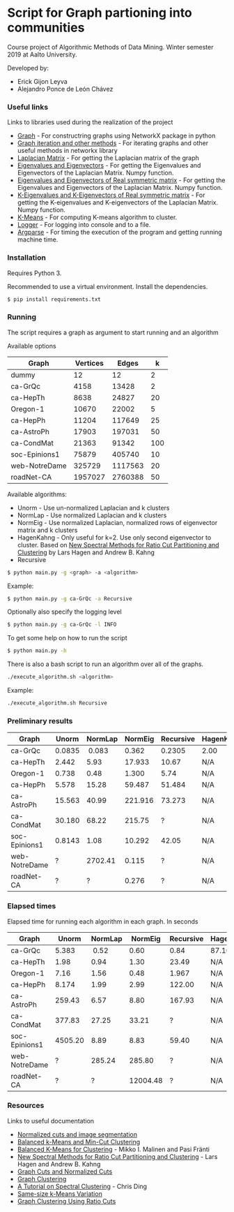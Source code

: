 # Script for Graph partioning into communities

Course project of Algorithmic Methods of Data Mining. Winter semester 2019 at Aalto University.

Developed by:
* Erick Gijon Leyva
* Alejandro Ponce de León Chávez

### Useful links

Links to libraries used during the realization of the project

* [Graph](https://networkx.github.io/documentation/networkx-2.4/reference/introduction.html#graphs) - For constructring graphs using NetworkX package in python
* [Graph iteration and other methods](https://networkx.github.io/documentation/networkx-2.4/reference/classes/graph.html#methods) - For iterating graphs and other useful methods in networkx library
* [Laplacian Matrix](https://networkx.github.io/documentation/networkx-2.4/reference/linalg.html#module-networkx.linalg.laplacianmatrix) - For getting the Laplacian matrix of the graph
* [Eigenvalues and Eigenvectors](https://docs.scipy.org/doc/numpy/reference/generated/numpy.linalg.eig.html) - For getting the Eigenvalues and Eigenvectors of the Laplacian Matrix. Numpy function.
* [Eigenvalues and Eigenvectors of Real symmetric matrix](https://docs.scipy.org/doc/numpy/reference/generated/numpy.linalg.eigh.html#numpy.linalg.eigh) - For getting the Eigenvalues and Eigenvectors of the Laplacian Matrix. Numpy function.
* [K-Eigenvalues and K-Eigenvectors of Real symmetric matrix](https://docs.scipy.org/doc/scipy/reference/generated/scipy.sparse.linalg.eigsh.html#scipy.sparse.linalg.eigsh) - For getting the K-eigenvalues and K-eigenvectors of the Laplacian Matrix. Numpy function.
* [K-Means](https://scikit-learn.org/stable/modules/generated/sklearn.cluster.KMeans.html) - For computing K-means algorithm to cluster.
* [Logger](https://docs.python.org/3/library/logging.html) - For logging into console and to a file.
* [Argparse](https://docs.python.org/3/howto/argparse.https://docs.python.org/3/library/time.htmlhttps://docs.python.org/3/howto/argparse.html) - For timing the execution of the program and getting running machine time.

### Installation

Requires Python 3.

Recommended to use a virtual environment. Install the dependencies.

```sh
$ pip install requirements.txt
```
### Running

The script requires a graph as argument to start running and an algorithm

Available options

| Graph | Vertices | Edges | k |
| ------ | ------ | ------ | ------ |
| dummy | 12 | 12 | 2 |
| ca-GrQc | 4158 | 13428 | 2 |
| ca-HepTh | 8638 | 24827 | 20 |
| Oregon-1 | 10670 | 22002 | 5 |
| ca-HepPh | 11204 | 117649 | 25 |
| ca-AstroPh | 17903 | 197031 | 50 |
| ca-CondMat | 21363 | 91342 | 100 |
| soc-Epinions1 | 75879 | 405740 | 10 |
| web-NotreDame | 325729 | 1117563 | 20 |
| roadNet-CA | 1957027 | 2760388 | 50 |

Available algorithms:
- Unorm - Use un-normalized Laplacian and k clusters
- NormLap - Use normalized Laplacian and k clusters
- NormEig - Use normalized Laplacian, normalized rows of eigenvector matrix and k clusters
- HagenKahng - Only useful for k=2. Use only second eigenvector to cluster. Based on [New Spectral Methods for Ratio Cut Partitioning and Clustering](https://pdfs.semanticscholar.org/3627/8bf6919c6dced7d16dc0c02d725e1ed178f8.pdf) by Lars Hagen and Andrew B. Kahng
- Recursive

```sh
$ python main.py -g <graph> -a <algorithm>
```

Example:

```sh
$ python main.py -g ca-GrQc -a Recursive
```

Optionally also specify the logging level

```sh
$ python main.py -g ca-GrQc -l INFO
```

To get some help on how to run the script

```sh
$ python main.py -h
```

There is also a bash script to run an algorithm over all of the graphs.

```sh
./execute_algorithm.sh <algorithm>
```

Example:

```sh
./execute_algorithm.sh Recursive
```

### Preliminary results

| Graph | Unorm | NormLap | NormEig | Recursive | HagenKahng |
|---------------|---------|---------|---------|-----------|-----------|
| ca-GrQc | 0.0835 | 0.083 | 0.362 | 0.2305 | 2.00 |
| ca-HepTh | 2.442 | 5.93 | 17.933 | 10.67 | N/A |
| Oregon-1 | 0.738 | 0.48 | 1.300 | 5.74 | N/A |
| ca-HepPh | 5.578 | 15.28 | 59.487 | 51.484 | N/A |
| ca-AstroPh | 15.563 | 40.99 | 221.916 | 73.273 | N/A |
| ca-CondMat | 30.180 | 68.22 | 215.75 | ? | N/A |
| soc-Epinions1 | 0.8143 | 1.08 | 10.292 | 42.05 | N/A |
| web-NotreDame | ? | 2702.41 | 0.115 | ? | N/A |
| roadNet-CA | ? | ? | 0.276 | ? | N/A |

### Elapsed times

Elapsed time for running each algorithm in each graph. In seconds

| Graph | Unorm | NormLap | NormEig | Recursive | HagenKahng |
|---------------|---------|---------|---------|-----------|-----------|
| ca-GrQc | 5.383 | 0.52 | 0.60 | 0.84 | 87.10 |
| ca-HepTh | 1.98 | 0.94 | 1.30 | 23.49 | N/A |
| Oregon-1 | 7.16 | 1.56 | 0.48 | 1.967 | N/A |
| ca-HepPh | 8.174 | 1.99 | 2.99 | 122.00 | N/A |
| ca-AstroPh | 259.43 | 6.57 | 8.80 | 167.93 | N/A |
| ca-CondMat | 377.83 | 27.25 | 33.21 | ? | N/A |
| soc-Epinions1 | 4505.20 | 8.89 | 8.83 | 59.40 | N/A |
| web-NotreDame | ? | 285.24 | 285.80 | ? | N/A |
| roadNet-CA | ? | ? | 12004.48 | ? | N/A |


### Resources

Links to useful documentation

* [Normalized cuts and image segmentation](https://www.cis.upenn.edu/~jshi/papers/pami_ncut.pdf)
* [Balanced k-Means and Min-Cut Clustering](https://arxiv.org/abs/1411.6235)
* [Balanced K-Means for Clustering](https://link.springer.com/chapter/10.1007/978-3-662-44415-3_4) - Mikko I. Malinen and Pasi Fränti
* [New Spectral Methods for Ratio Cut Partitioning and Clustering](https://pdfs.semanticscholar.org/3627/8bf6919c6dced7d16dc0c02d725e1ed178f8.pdf) - Lars Hagen and Andrew B. Kahng
* [Graph Cuts and Normalized Cuts](http://www.dccia.ua.es/~sco/Spectral/Lesson3_Cuts.pdf)
* [Graph Clustering](http://cs-people.bu.edu/evimaria/cs565/lect19-20.pdf)
* [A Tutorial on Spectral Clustering](http://ranger.uta.edu/~chqding/Spectral/spectralA.pdf) - Chris Ding
* [Same-size k-Means Variation](https://elki-project.github.io/tutorial/same-size_k_means)
* [Graph Clustering Using Ratio Cuts](https://www.cis.upenn.edu/~cis515/cis515-15-spectral-clust-chap5.pdf)
